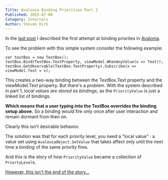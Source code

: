 ```yaml
---
Title: Avalonia Binding Priorities Part 2
Published: 2015-07-08
Category: Internals
Author: Steven Kirk
---
```


In the [last post](/blog/2015-05-08-avalonia-binding-priorities) I described the
first attempt at binding priorites in [Avalonia](https://github.com/grokys/Avalonia/).

To see the problem with this simple system consider the following example:

```charp
var textBox = new TextBox();
textBox.Bind(TextBox.TextProperty, viewModel.WhenAnyValue(x => Text));
textBox.GetObservable(TextBox.TextProperty).Subscribe(x => viewModel.Text = x);
```

This creates a two-way binding between the TextBox.Text property and the
viewModel.Text property. But there's a problem. With the system described in
part 1, *local values are stored as bindings*, as the `PriorityValue` is just
a linked list of bindings.

**Which means that a user typing into the TextBox overrides the binding setup
above.** So a binding would fire only once after user interaction and remain
dormant from then on.

Clearly this isn't desirable behavior.

The solution was that for each priority level, you need a "local value" : a
value set using `AvaloniaObject.SetValue` that takes affect only until the next
time a binding of the same priority fires.

And this is the story of how `PriorityValue` became a collection of
`PriortyLevel`s.

[However, this isn't the end of the story...](/blog/2015-07-08-avalonia-binding-priorities-part-3)
